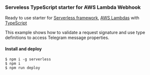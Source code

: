### Serveless TypeScript starter for AWS Lambda Webhook

Ready to use starter for [Serverless framework](https://serverless.com/), [AWS Lambdas](https://aws.amazon.com/lambda/) with [TypeScript](https://www.typescriptlang.org/)

This example shows how to validate a request signature and use type definitions to access Telegram message properties.

#### Install and deploy

```
$ npm i -g serverless
$ npm i
$ npm run deploy
```
